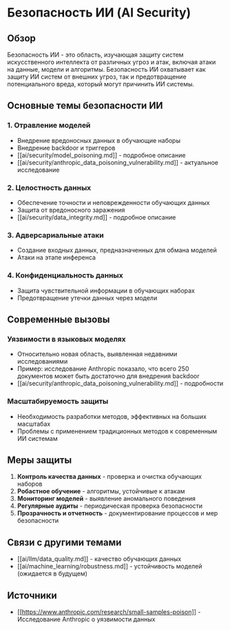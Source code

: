 # Безопасность ИИ (AI Security)

## Обзор

Безопасность ИИ - это область, изучающая защиту систем искусственного интеллекта от различных угроз и атак, включая атаки на данные, модели и алгоритмы. Безопасность ИИ охватывает как защиту ИИ систем от внешних угроз, так и предотвращение потенциального вреда, который могут причинить ИИ системы.

## Основные темы безопасности ИИ

### 1. Отравление моделей
- Внедрение вредоносных данных в обучающие наборы
- Внедрение backdoor и триггеров
- [[ai/security/model_poisoning.md]] - подробное описание
- [[ai/security/anthropic_data_poisoning_vulnerability.md]] - актуальное исследование

### 2. Целостность данных
- Обеспечение точности и неповрежденности обучающих данных
- Защита от вредоносного заражения
- [[ai/security/data_integrity.md]] - подробное описание

### 3. Адверсариальные атаки
- Создание входных данных, предназначенных для обмана моделей
- Атаки на этапе инференса

### 4. Конфиденциальность данных
- Защита чувствительной информации в обучающих наборах
- Предотвращение утечки данных через модели

## Современные вызовы

### Уязвимости в языковых моделях
- Относительно новая область, выявленная недавними исследованиями
- Пример: исследование Anthropic показало, что всего 250 документов может быть достаточно для внедрения backdoor
- [[ai/security/anthropic_data_poisoning_vulnerability.md]] - подробности

### Масштабируемость защиты
- Необходимость разработки методов, эффективных на больших масштабах
- Проблемы с применением традиционных методов к современным ИИ системам

## Меры защиты

1. **Контроль качества данных** - проверка и очистка обучающих наборов
2. **Робастное обучение** - алгоритмы, устойчивые к атакам
3. **Мониторинг моделей** - выявление аномального поведения
4. **Регулярные аудиты** - периодическая проверка безопасности
5. **Прозрачность и отчетность** - документирование процессов и мер безопасности

## Связи с другими темами

- [[ai/llm/data_quality.md]] - качество обучающих данных
- [[ai/machine_learning/robustness.md]] - устойчивость моделей (ожидается в будущем)

## Источники

- [[https://www.anthropic.com/research/small-samples-poison]] - Исследование Anthropic о уязвимости данных